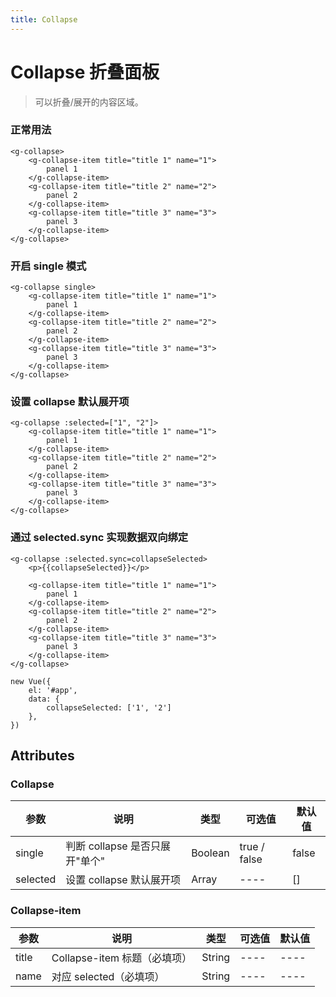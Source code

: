 ```yaml
---
title: Collapse
---
```

# Collapse 折叠面板
> 可以折叠/展开的内容区域。

### 正常用法
```
<g-collapse>
    <g-collapse-item title="title 1" name="1">
        panel 1
    </g-collapse-item>
    <g-collapse-item title="title 2" name="2">
        panel 2
    </g-collapse-item>
    <g-collapse-item title="title 3" name="3">
        panel 3
    </g-collapse-item>
</g-collapse>
```

### 开启 single 模式
```
<g-collapse single>
    <g-collapse-item title="title 1" name="1">
        panel 1
    </g-collapse-item>
    <g-collapse-item title="title 2" name="2">
        panel 2
    </g-collapse-item>
    <g-collapse-item title="title 3" name="3">
        panel 3
    </g-collapse-item>
</g-collapse>
```

### 设置 collapse 默认展开项
```
<g-collapse :selected=["1", "2"]>
    <g-collapse-item title="title 1" name="1">
        panel 1
    </g-collapse-item>
    <g-collapse-item title="title 2" name="2">
        panel 2
    </g-collapse-item>
    <g-collapse-item title="title 3" name="3">
        panel 3
    </g-collapse-item>
</g-collapse>
```

### 通过 selected.sync 实现数据双向绑定
```
<g-collapse :selected.sync=collapseSelected>
    <p>{{collapseSelected}}</p>

    <g-collapse-item title="title 1" name="1">
        panel 1
    </g-collapse-item>
    <g-collapse-item title="title 2" name="2">
        panel 2
    </g-collapse-item>
    <g-collapse-item title="title 3" name="3">
        panel 3
    </g-collapse-item>
</g-collapse>

new Vue({
    el: '#app',
    data: {
        collapseSelected: ['1', '2']
    },
})
```

## Attributes
### Collapse
| 参数 | 说明 | 类型 | 可选值 | 默认值 |
| ---- | ---- | ---- | ---- | ---- |
| single | 判断 collapse 是否只展开"单个" | Boolean | true / false | false |
| selected | 设置 collapse 默认展开项 | Array | ---- | [] |

### Collapse-item
| 参数 | 说明 | 类型 | 可选值 | 默认值 |
| ---- | ---- | ---- | ---- | ---- |
| title | Collapse-item 标题（必填项） | String | ---- | ---- |
| name | 对应 selected（必填项） | String | ---- | ---- |